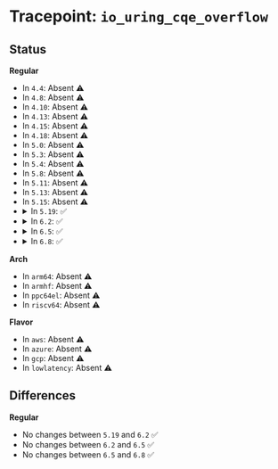 # Tracepoint: <code>io_uring_cqe_overflow</code>

## Status
<b>Regular</b>
<ul>
<li>
In <code>4.4</code>: Absent ⚠️
</li>
<li>
In <code>4.8</code>: Absent ⚠️
</li>
<li>
In <code>4.10</code>: Absent ⚠️
</li>
<li>
In <code>4.13</code>: Absent ⚠️
</li>
<li>
In <code>4.15</code>: Absent ⚠️
</li>
<li>
In <code>4.18</code>: Absent ⚠️
</li>
<li>
In <code>5.0</code>: Absent ⚠️
</li>
<li>
In <code>5.3</code>: Absent ⚠️
</li>
<li>
In <code>5.4</code>: Absent ⚠️
</li>
<li>
In <code>5.8</code>: Absent ⚠️
</li>
<li>
In <code>5.11</code>: Absent ⚠️
</li>
<li>
In <code>5.13</code>: Absent ⚠️
</li>
<li>
In <code>5.15</code>: Absent ⚠️
</li>
<li>
<details>
<summary>In <code>5.19</code>: ✅</summary>

Event:

```c
struct trace_event_raw_io_uring_cqe_overflow {
    struct trace_entry ent;
    void *ctx;
    long long unsigned int user_data;
    s32 res;
    u32 cflags;
    void *ocqe;
    char __data[0];
};
```
Function:

```c
void trace_event_raw_event_io_uring_cqe_overflow(void *__data, void *ctx, long long unsigned int user_data, s32 res, u32 cflags, void *ocqe);
```
</details>
</li>
<li>
<details>
<summary>In <code>6.2</code>: ✅</summary>

Event:

```c
struct trace_event_raw_io_uring_cqe_overflow {
    struct trace_entry ent;
    void *ctx;
    long long unsigned int user_data;
    s32 res;
    u32 cflags;
    void *ocqe;
    char __data[0];
};
```
Function:

```c
void trace_event_raw_event_io_uring_cqe_overflow(void *__data, void *ctx, long long unsigned int user_data, s32 res, u32 cflags, void *ocqe);
```
</details>
</li>
<li>
<details>
<summary>In <code>6.5</code>: ✅</summary>

Event:

```c
struct trace_event_raw_io_uring_cqe_overflow {
    struct trace_entry ent;
    void *ctx;
    long long unsigned int user_data;
    s32 res;
    u32 cflags;
    void *ocqe;
    char __data[0];
};
```
Function:

```c
void trace_event_raw_event_io_uring_cqe_overflow(void *__data, void *ctx, long long unsigned int user_data, s32 res, u32 cflags, void *ocqe);
```
</details>
</li>
<li>
<details>
<summary>In <code>6.8</code>: ✅</summary>

Event:

```c
struct trace_event_raw_io_uring_cqe_overflow {
    struct trace_entry ent;
    void *ctx;
    long long unsigned int user_data;
    s32 res;
    u32 cflags;
    void *ocqe;
    char __data[0];
};
```
Function:

```c
void trace_event_raw_event_io_uring_cqe_overflow(void *__data, void *ctx, long long unsigned int user_data, s32 res, u32 cflags, void *ocqe);
```
</details>
</li>
</ul>
<b>Arch</b>
<ul>
<li>
In <code>arm64</code>: Absent ⚠️
</li>
<li>
In <code>armhf</code>: Absent ⚠️
</li>
<li>
In <code>ppc64el</code>: Absent ⚠️
</li>
<li>
In <code>riscv64</code>: Absent ⚠️
</li>
</ul>
<b>Flavor</b>
<ul>
<li>
In <code>aws</code>: Absent ⚠️
</li>
<li>
In <code>azure</code>: Absent ⚠️
</li>
<li>
In <code>gcp</code>: Absent ⚠️
</li>
<li>
In <code>lowlatency</code>: Absent ⚠️
</li>
</ul>

## Differences
<b>Regular</b>
<ul>
<li>
No changes between <code>5.19</code> and <code>6.2</code> ✅
</li>
<li>
No changes between <code>6.2</code> and <code>6.5</code> ✅
</li>
<li>
No changes between <code>6.5</code> and <code>6.8</code> ✅
</li>
</ul>
